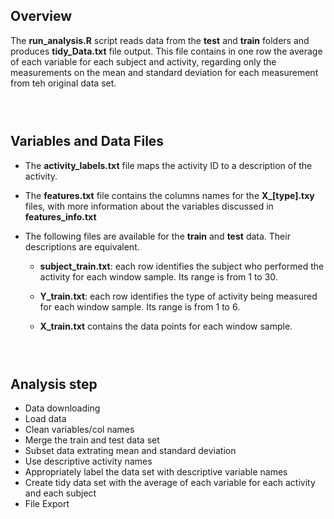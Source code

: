 ## Overview
The <strong>run_analysis.R</strong> script reads data from the <strong>test</strong> and <strong>train</strong> folders and produces <strong>tidy_Data.txt</strong> file output.
This file contains in one row the average of each variable for each subject and activity, regarding only the measurements on the mean and standard deviation for each measurement from teh original data set.

### <br>

## Variables and Data Files
- The <strong>activity_labels.txt</strong> file maps the activity ID to a description of the activity.

- The <strong>features.txt</strong> file contains the columns names for the <strong>X_[type].txy</strong> files, with more information about the variables discussed in <strong>features_info.txt</strong>

- The following files are available for the <strong>train</strong> and <strong>test</strong> data. Their descriptions are equivalent.

  - <strong>subject_train.txt</strong>: each row identifies the subject who performed the activity for each window sample. Its range is from 1 to 30.

  - <strong>Y_train.txt</strong>: each row identifies the type of activity being measured for each window sample. Its range is from 1 to 6.

  - <strong>X_train.txt</strong> contains the data points for each window sample.

### <br>

## Analysis step
* Data downloading
* Load data
* Clean variables/col names
* Merge the train and test data set
* Subset data extrating mean and standard deviation
* Use descriptive activity names
* Appropriately label the data set with descriptive variable names
* Create tidy data set with the average of each variable for each activity and each subject
* File Export